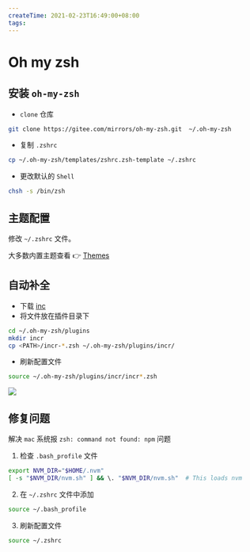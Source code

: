 ```yaml
---
createTime: 2021-02-23T16:49:00+08:00
tags:
---
```


# Oh my zsh

<ArticleMeta />

## 安装 `oh-my-zsh`

- `clone` 仓库

```bash
git clone https://gitee.com/mirrors/oh-my-zsh.git  ~/.oh-my-zsh
```

- 复制 `.zshrc`

```bash
cp ~/.oh-my-zsh/templates/zshrc.zsh-template ~/.zshrc
```

- 更改默认的 `Shell`

```bash
chsh -s /bin/zsh
```

## 主题配置

修改 `~/.zshrc` 文件。

大多数内置主题查看 👉 [Themes](https://github.com/ohmyzsh/ohmyzsh/wiki/Themes)


## 自动补全

- 下载 [inc](https://mimosa-pudica.net/zsh-incremental.html)
- 将文件放在插件目录下
```bash
cd ~/.oh-my-zsh/plugins
mkdir incr
cp <PATH>/incr-*.zsh ~/.oh-my-zsh/plugins/incr/
```

- 刷新配置文件
```bash
source ~/.oh-my-zsh/plugins/incr/incr*.zsh
```

![](https://mimosa-pudica.net/img/zsh.gif)


## 修复问题

解决 `mac` 系统报 `zsh: command not found: npm` 问题

1. 检查 `.bash_profile` 文件
```bash
export NVM_DIR="$HOME/.nvm"
[ -s "$NVM_DIR/nvm.sh" ] && \. "$NVM_DIR/nvm.sh"  # This loads nvm
```

2. 在 `~/.zshrc` 文件中添加
```bash
source ~/.bash_profile
```

3. 刷新配置文件
```bash
source ~/.zshrc
```
